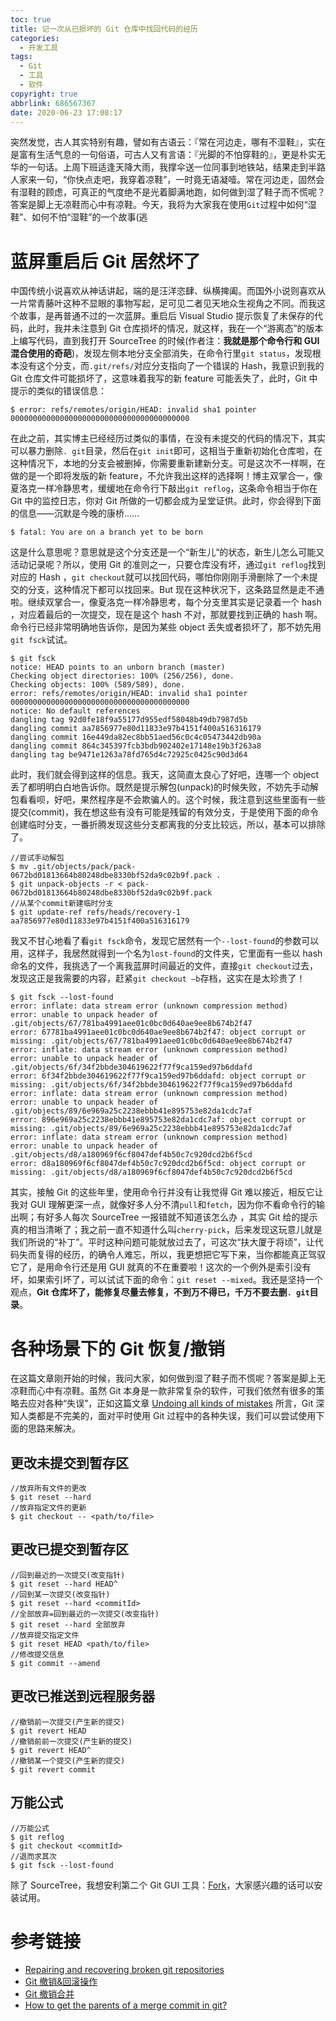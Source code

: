 ```yaml
---
toc: true
title: 记一次从已损坏的 Git 仓库中找回代码的经历
categories:
  - 开发工具
tags:
  - Git
  - 工具
  - 软件
copyright: true
abbrlink: 686567367
date: 2020-06-23 17:08:17
---
```

突然发觉，古人其实特别有趣，譬如有古语云：『常在河边走，哪有不湿鞋』，实在是富有生活气息的一句俗语，可古人又有言语：『光脚的不怕穿鞋的』，更是朴实无华的一句话。上周下班适逢天降大雨，我撑伞送一位同事到地铁站，结果走到半路人家来一句，“你快点走吧，我穿着凉鞋”，一时竟无语凝噎。常在河边走，固然会有湿鞋的顾虑，可真正的气度绝不是光着脚满地跑，如何做到湿了鞋子而不慌呢？答案是脚上无凉鞋而心中有凉鞋。今天，我将为大家我在使用`Git`过程中如何“湿鞋”、如何不怕“湿鞋”的一个故事(逃

# 蓝屏重启后 Git 居然坏了

中国传统小说喜欢从神话讲起，端的是汪洋恣肆、纵横捭阖。而国外小说则喜欢从一片常青藤叶这种不显眼的事物写起，足可见二者见天地众生视角之不同。而我这个故事，是再普通不过的一次蓝屏。重启后 Visual Studio 提示恢复了未保存的代码，此时，我并未注意到 Git 仓库损坏的情况，就这样，我在一个“游离态”的版本上编写代码，直到我打开 SourceTree 的时候(作者注：**我就是那个命令行和 GUI 混合使用的奇葩**)，发现左侧本地分支全部消失，在命令行里`git status`，发现根本没有这个分支，而`.git/refs/`对应分支指向了一个错误的 Hash，我意识到我的 Git 仓库文件可能损坏了，这意味着我写的新 feature 可能丢失了，此时，Git 中提示的类似的错误信息：
```Shell
$ error: refs/remotes/origin/HEAD: invalid sha1 pointer 0000000000000000000000000000000000000000
```
在此之前，其实博主已经经历过类似的事情，在没有未提交的代码的情况下，其实可以暴力删除`. git`目录，然后在`git init`即可，这相当于重新初始化仓库啦，在这种情况下，本地的分支会被删掉，你需要重新建新分支。可是这次不一样啊，在做的是一个即将发版的新 feature，不允许我出这样的选择啊！博主双掌合一，像夏洛克一样冷静思考，缓缓地在命令行下敲出`git reflog`，这条命令相当于你在 Git 中的监控日志，你对 Git 所做的一切都会成为呈堂证供。此时，你会得到下面的信息——沉默是今晚的康桥……
```Shell
$ fatal: You are on a branch yet to be born
```
这是什么意思呢？意思就是这个分支还是一个“新生儿“的状态，新生儿怎么可能又活动记录呢？所以，使用 Git 的准则之一，只要仓库没有坏，通过`git reflog`找到对应的 Hash ，`git checkout`就可以找回代码，哪怕你刚刚手滑删除了一个未提交的分支，这种情况下都可以找回来。But 现在这种状况下，这条路显然是走不通啦。继续双掌合一，像夏洛克一样冷静思考，每个分支里其实是记录着一个 hash ，对应着最后的一次提交，现在是这个 hash 不对，那就要找到正确的 hash 啊。命令行已经非常明确地告诉你，是因为某些 object 丢失或者损坏了，那不妨先用`git fsck`试试。
```Shell
$ git fsck
notice: HEAD points to an unborn branch (master)
Checking object directories: 100% (256/256), done.
Checking objects: 100% (589/589), done.
error: refs/remotes/origin/HEAD: invalid sha1 pointer 0000000000000000000000000000000000000000
notice: No default references
dangling tag 92d0fe18f9a55177d955edf58048b49db7987d5b
dangling commit aa7856977e80d11833e97b4151f400a516316179
dangling commit 16e449da82ec8bb51aed56c0c4c05473442db90a
dangling commit 864c345397fcb3bdb902402e17148e19b3f263a8
dangling tag be9471e1263a78fd765d4c72925c0425c90d3d64
```
此时，我们就会得到这样的信息。我天，这简直太良心了好吧，连哪一个 object 丢了都明明白白地告诉你。既然是提示解包(unpack)的时候失败，不妨先手动解包看看呗，好吧，果然程序是不会欺骗人的。这个时候，我注意到这些里面有一些提交(commit)，我在想这些有没有可能是残留的有效分支，于是使用下面的命令创建临时分支，一番折腾发现这些分支都离我的分支比较远，所以，基本可以排除了。
```Shell
//尝试手动解包
$ mv .git/objects/pack/pack-0672bd01813664b80248dbe8330bf52da9c02b9f.pack .
$ git unpack-objects -r < pack-0672bd01813664b80248dbe8330bf52da9c02b9f.pack
//从某个commit新建临时分支
$ git update-ref refs/heads/recovery-1 aa7856977e80d11833e97b4151f400a516316179
```
我又不甘心地看了看`git fsck`命令，发现它居然有一个`--lost-found`的参数可以用，这样子，我居然就得到一个名为`lost-found`的文件夹，它里面有一些以 hash 命名的文件，我挑选了一个离我蓝屏时间最近的文件，直接`git checkout`过去，发现这正是我需要的内容，赶紧`git checkout –b`存档，这实在是太珍贵了！
```Shell
$ git fsck --lost-found
error: inflate: data stream error (unknown compression method)
error: unable to unpack header of .git/objects/67/781ba4991aee01c0bc0d640ae9ee8b674b2f47
error: 67781ba4991aee01c0bc0d640ae9ee8b674b2f47: object corrupt or missing: .git/objects/67/781ba4991aee01c0bc0d640ae9ee8b674b2f47
error: inflate: data stream error (unknown compression method)
error: unable to unpack header of .git/objects/6f/34f2bbde304619622f77f9ca159ed97b6ddafd
error: 6f34f2bbde304619622f77f9ca159ed97b6ddafd: object corrupt or missing: .git/objects/6f/34f2bbde304619622f77f9ca159ed97b6ddafd
error: inflate: data stream error (unknown compression method)
error: unable to unpack header of .git/objects/89/6e969a25c2238ebbb41e895753e82da1cdc7af
error: 896e969a25c2238ebbb41e895753e82da1cdc7af: object corrupt or missing: .git/objects/89/6e969a25c2238ebbb41e895753e82da1cdc7af
error: inflate: data stream error (unknown compression method)
error: unable to unpack header of .git/objects/d8/a180969f6cf8047def4b50c7c920dcd2b6f5cd
error: d8a180969f6cf8047def4b50c7c920dcd2b6f5cd: object corrupt or missing: .git/objects/d8/a180969f6cf8047def4b50c7c920dcd2b6f5cd
```
其实，接触 Git 的这些年里，使用命令行并没有让我觉得 Git 难以接近，相反它让我对 GUI 理解更深一点，就像好多人分不清`pull`和`fetch`，因为你不看命令行的输出啊；有好多人每次 SourceTree 一报错就不知道该怎么办 ，其实 Git 给的提示真的相当清晰了；我之前一直不知道什么叫`cherry-pick`，后来发现这玩意儿就是我们所说的“补丁”。平时这种问题可能就放过去了，可这次“扶大厦于将顷”，让代码失而复得的经历，的确令人难忘，所以，我更想把它写下来，当你都能真正驾驭它了，是用命令行还是用 GUI 就真的不在重要啦！这次的一个例外是索引没有坏，如果索引坏了，可以试试下面的命令：`git reset --mixed`。我还是坚持一个观点，**Git 仓库坏了，能修复尽量去修复，不到万不得已，千万不要去删`. git`目录**。

# 各种场景下的 Git 恢复/撤销

在这篇文章刚开始的时候，我问大家，如何做到湿了鞋子而不慌呢？答案是脚上无凉鞋而心中有凉鞋。虽然 Git 本身是一款非常复杂的软件，可我们依然有很多的策略去应对各种“失误”，正如这篇文章 [Undoing all kinds of mistakes](https://git.seveas.net/undoing-all-kinds-of-mistakes.html#undoing-all-kinds-of-mistakes) 所言，Git 深知人类都是不完美的，面对平时使用 Git 过程中的各种失误，我们可以尝试使用下面的思路来解决。

## 更改未提交到暂存区
```Shell
//放弃所有文件的更改
$ git reset --hard
//放弃指定文件的更新
$ git checkout -- <path/to/file>
```

## 更改已提交到暂存区
```Shell
//回到最近的一次提交(改变指针)
$ git reset --hard HEAD^
//回到某一次提交(改变指针)
$ git reset --hard <commitId>
//全部放弃=回到最近的一次提交(改变指针)
$ git reset --hard 全部放弃
//放弃提交指定文件
$ git reset HEAD <path/to/file>
//修改提交信息
$ git commit --amend
```

## 更改已推送到远程服务器
```Shell
//撤销前一次提交(产生新的提交)
$ git revert HEAD 
//撤销前前一次提交(产生新的提交) 
$ git revert HEAD^
//撤销某一个提交(产生新的提交)
$ git revert commit  
```

## 万能公式
```Shell
//万能公式
$ git reflog
$ git checkout <commitId>
//退而求其次
$ git fsck --lost-found
```

除了 SourceTree，我想安利第二个 Git GUI 工具：[Fork](https://git-fork.com/)，大家感兴趣的话可以安装试用。

# 参考链接
* [Repairing and recovering broken git repositories](https://git.seveas.net/repairing-and-recovering-broken-git-repositories.html)
* [Git 撤销&回滚操作](https://zhuanlan.zhihu.com/p/72091550?utm_source=cn.wiz.note&utm_medium=social&utm_oi=53182268964864)
* [Git 撤销合并](http://blog.psjay.com/posts/git-revert-merge-commit/)
* [How to get the parents of a merge commit in git?](https://stackoverflow.com/questions/9059335/get-parents-of-a-merge-commit-in-git)







